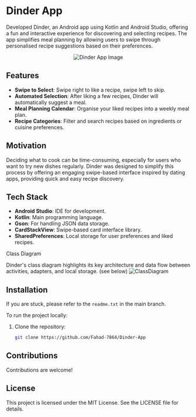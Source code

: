# Dinder App
Developed Dinder, an Android app using Kotlin and Android Studio, offering a fun and interactive experience for discovering and selecting recipes. The app simplifies meal planning by allowing users to swipe through personalised recipe suggestions based on their preferences.

<p align="center">
  <img src="https://github.com/user-attachments/assets/3e6340e3-98df-4a7a-b3bb-412359f15327" alt="Dinder App Image"/>
</p>

## Features

- **Swipe to Select**: Swipe right to like a recipe, swipe left to skip.
- **Automated Selection**: After liking a few recipes, Dinder will automatically suggest a meal.
- **Meal Planning Calendar**: Organise your liked recipes into a weekly meal plan.
- **Recipe Categories**: Filter and search recipes based on ingredients or cuisine preferences.

## Motivation

Deciding what to cook can be time-consuming, especially for users who want to try new dishes regularly. Dinder was designed to simplify this process by offering an engaging swipe-based interface inspired by dating apps, providing quick and easy recipe discovery.


## Tech Stack

- **Android Studio**: IDE for development.
- **Kotlin**: Main programming language.
- **Gson**: For handling JSON data storage.
- **CardStackView**: Swipe-based card interface library.
- **SharedPreferences**: Local storage for user preferences and liked recipes.

Class Diagram

Dinder's class diagram highlights its key architecture and data flow between activities, adapters, and local storage. (see below)
![ClassDiagram](https://github.com/user-attachments/assets/5cb3362d-a424-4b4c-8b23-94055dbdb2b1)


## Installation
If you are stuck, please refer to the `readme.txt` in the main branch.

To run the project locally:

1. Clone the repository:
   ```bash
   git clone https://github.com/Fahad-7864/Dinder-App


## Contributions
Contributions are welcome!


## License
This project is licensed under the MIT License. See the LICENSE file for details.
